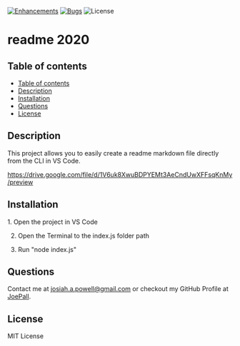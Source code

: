 [![Enhancements](https://img.shields.io/github/issues/JoePall/read.me/enhancement.svg)](https://github.com/JoePall/read.me/issues?q=is%3Aopen+is%3Aissue+label%3Aenhancement+sort%3Areactions-%2B1-desc)
[![Bugs](https://img.shields.io/github/issues/JoePall/read.me/bug.svg)](https://github.com/JoePall/read.me/issues?utf8=✓&q=is%3Aissue+is%3Aopen+label%3Abug)
![License](https://img.shields.io/badge/License-MIT%20License-green?style=flat-square.svg)

# readme 2020

## Table of contents

<!--ts-->
* [Table of contents](#table-of-contents)
* [Description](#description)
* [Installation](#installation)
* [Questions](#questions)
* [License](#license)
<!--te-->


## Description

<p>This project allows you to easily create a readme markdown file directly from the CLI in VS Code.</p>

<a href="https://drive.google.com/file/d/1V6uk8XwuBDPYEMt3AeCndUwXFFsqKnMy/preview">https://drive.google.com/file/d/1V6uk8XwuBDPYEMt3AeCndUwXFFsqKnMy/preview</a>

## Installation

<p>1. Open the project in VS Code

2. Open the Terminal to the index.js folder path

3. Run "node index.js"</p>


## Questions

<p>Contact me at <a href="mailto:josiah.a.powell@gmail.com">josiah.a.powell@gmail.com</a> or checkout my GitHub Profile at <a href="https://github.com/JoePall">JoePall</a>.</p>

## License

<p>MIT License</p>


